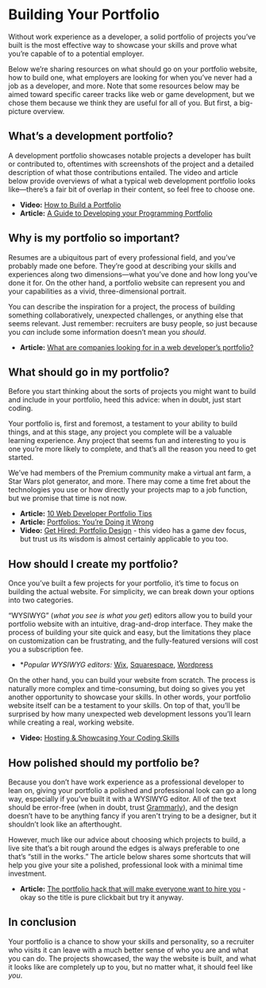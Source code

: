 # Building Your Portfolio

Without work experience as a developer, a solid portfolio of projects you’ve built is the most effective way to showcase your skills and prove what you’re capable of to a potential employer.

Below we’re sharing resources on what should go on your portfolio website, how to build one, what employers are looking for when you’ve never had a job as a developer, and more. Note that some resources below may be aimed toward specific career tracks like web or game development, but we chose them because we think they are useful for all of you. But first, a big-picture overview.

## What’s a development portfolio?
A development portfolio showcases notable projects a developer has built or contributed to, oftentimes with screenshots of the project and a detailed description of what those contributions entailed. The video and article below provide overviews of what a typical web development portfolio looks like—there’s a fair bit of overlap in their content, so feel free to choose one.

* **Video:** [How to Build a Portfolio](https://www.youtube.com/watch?v=OJ_p_djn1pI)
* **Article:** [A Guide to Developing your Programming Portfolio](https://www.switchup.org/blog/a-guide-to-developing-your-programming-portfolio) 

## Why is my portfolio so important?
Resumes are a ubiquitous part of every professional field, and you’ve probably made one before. They’re good at describing your skills and experiences along two dimensions—what you’ve done and how long you’ve done it for. On the other hand, a portfolio website can represent you and your capabilities as a vivid, three-dimensional portrait.

You can describe the inspiration for a project, the process of building something collaboratively, unexpected challenges, or anything else that seems relevant. Just remember: recruiters are busy people, so just because you *can* include some information doesn’t mean you *should*.
* **Article:** [What are companies looking for in a web developer’s portfolio?](https://austincodingacademy.com/blog/web-development/what-are-companies-looking-for-in-a-web-developers-portfolio/)

## What should go in my portfolio?
Before you start thinking about the sorts of projects you might want to build and include in your portfolio, heed this advice: when in doubt, just start coding. 

Your portfolio is, first and foremost, a testament to your ability to build things, and at this stage, any project you complete will be a valuable learning experience. Any project that seems fun and interesting to you is one you’re more likely to complete, and that’s all the reason you need to get started.

We’ve had members of the Premium community make a virtual ant farm, a Star Wars plot generator, and more. There may come a time fret about the technologies you use or how directly your projects map to a job function, but we promise that time is not now.
* **Article:** [10 Web Developer Portfolio Tips](https://medium.com/@traversymedia/10-web-developer-portfolio-tips-384491d408a8)
* **Article:** [Portfolios: You’re Doing it Wrong](https://medium.com/@colecodes/portfolios-youre-doing-it-wrong-c8271cdd8d4e)
* **Video:** [Get Hired: Portfolio Design](https://youtu.be/i_maWKR7Ivs) - this video has a game dev focus, but trust us its wisdom is almost certainly applicable to you too.

## How should I create my portfolio?
Once you’ve built a few projects for your portfolio, it’s time to focus on building the actual website. For simplicity, we can break down your options into two categories. 

“WYSIWYG” (*what you see is what you get*) editors allow you to build your portfolio website with an intuitive, drag-and-drop interface. They make the process of building your site quick and easy, but the limitations they place on customization can be frustrating, and the fully-featured versions will cost you a subscription fee.
* **Popular WYSIWYG editors:* [Wix](wix.com), [Squarespace](squarespace.com), [Wordpress](wordpress.com)

On the other hand, you can build your website from scratch. The process is naturally more complex and time-consuming, but doing so gives you yet another opportunity to showcase your skills. In other words, your portfolio website itself can be a testament to your skills. On top of that, you’ll be surprised by how many unexpected web development lessons you’ll learn while creating a real, working website.
* **Video:** [Hosting & Showcasing Your Coding Skills](https://www.youtube.com/watch?v=64SkvEu0vNo)

## How polished should my portfolio be?
Because you don’t have work experience as a professional developer to lean on, giving your portfolio a polished and professional look can go a long way, especially if you’ve built it with a WYSIWYG editor. All of the text should be error-free (when in doubt, trust [Grammarly](grammarly.com)), and the design doesn’t have to be anything fancy if you aren't trying to be a designer, but it shouldn’t look like an afterthought.

However, much like our advice about choosing which projects to build, a live site that’s a bit rough around the edges is always preferable to one that’s “still in the works.” The article below shares some shortcuts that will help you give your site a polished, professional look with a minimal time investment.
* **Article:** [The portfolio hack that will make everyone want to hire you](https://www.freecodecamp.org/news/the-portfolio-hack-that-will-make-everyone-want-to-hire-you-58079cfed0b/) - okay so the title is pure clickbait but try it anyway.

## In conclusion
Your portfolio is a chance to show your skills and personality, so a recruiter who visits it can leave with a much better sense of who you are and what you can do. The projects showcased, the way the website is built, and what it looks like are completely up to you, but no matter what, it should feel like *you*. 
